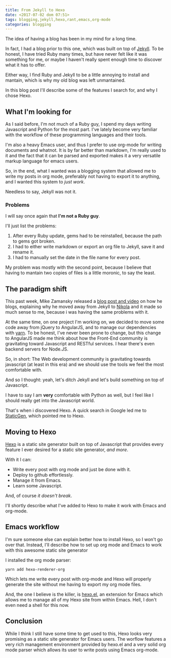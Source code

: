 ```yaml
---
title: From Jekyll to Hexo
date: <2017-07-02 dom 07:51>
tags: blogging,jekyll,hexo,rant,emacs,org-mode
categories: blogging
---
```


The idea of having a blog has been in my mind for a long time.

In fact, I had a blog prior to this one, which was built on top of
[Jekyll](https://jekyllrb.com/). To be honest, I have tried Ruby many times, but have never
felt like it was something for me, or maybe I haven't really spent
enough time to discover what it has to offer.

Either way, I find Ruby and Jekyll to be a little annoying to install
and mantain, which is why my old blog was left unmantained.

In this blog post I'll describe some of the features I search for, and
why I chose Hexo.

## What I'm looking for

As I said before, I'm not much of a Ruby guy, I spend my days writing
Javascript and Python for the most part. I've lately become very
familiar with the workflow of these programming languages and their
tools.

I'm also a heavy Emacs user, and thus I prefer to use org-mode for
writing documents and whatnot. It is by far better than markdown, I'm
really used to it and the fact that it can be parsed and exported
makes it a very versatile markup language for emacs users.

So, in the end, what I wanted was a blogging system that allowed me to
write my posts in org mode, preferably not having to export it to
anything, and I wanted this system to _just work_.

Needless to say, Jekyll was not it.

### Problems

I will say once again that **I'm not a Ruby guy**.

I'll just list the problems:

1. After every Ruby update, gems had to be reinstalled, because the
   path to gems got broken.
2. I had to either write markdown or export an org file to Jekyll, save
   it and rename it.
3. I had to manually set the date in the file name for every post.

My problem was mostly with the second point, because I believe that
having to mantain two copies of files is a little moronic, to say the
least.

## The paradigm shift

This past week, Mike Zamansky released a [blog post and video](http://cestlaz.github.io/posts/using-emacs-35-blogging/) on how he
blogs, explaining why he moved away from Jekyll to [Nikola](https://getnikola.com/blog/index.html) and it made
so much sense to me, because i was having the same problems with it.

At the same time, on one project I'm working on, we decided to move
some code away from jQuery to AngularJS, and to manage our
dependencies with [yarn](https://yarnpkg.com/lang/en/). To be honest, I've never been prone to change,
but this change to AngularJS made me think about how the Front-End
community is gravitating toward Javascript and RESTful services. I
hear there's even backend servers for Node.JS.

So, in short: The Web development community is gravitating towards
javascript (at least in this era) and we should use the tools we feel
the most comfortable with.

And so I thought: yeah, let's ditch Jekyll and let's build something
on top of Javascript.

I have to say I am **very** comfortable with Python as well, but I feel
like I should really get into the Javascript world.

That's when i discovered Hexo. A quick search in Google led me to
[StaticGen](https://www.staticgen.com/), which pointed me to Hexo.

## Moving to Hexo

[Hexo](https://hexo.io/) is a static site generator built on top of Javascript that
provides every feature I ever desired for a static site generator,
_and more_.

With it I can:

- Write every post with org mode and just be done with it.
- Deploy to github effortlessly.
- Manage it from Emacs.
- Learn some Javascript.

And, of course _it doesn't break_.

I'll shortly describe what I've added to Hexo to make it work with
Emacs and org-mode.

## Emacs workflow

I'm sure someone else can explain better how to install Hexo, so I
won't go over that. Instead, I'll describe how to set up org mode and
Emacs to work with this awesome static site generator

I installed the org mode parser:

```
yarn add hexo-renderer-org
```

Which lets me write every post with org-mode and Hexo will properly
generate the site without me having to export my org mode files.

And, the one I believe is the killer, is [hexo.el](https://github.com/kuanyui/hexo.el), an extension for
Emacs which allows me to manage all of my Hexo site from within
Emacs. Hell, I don't even need a shell for this now.

## Conclusion

While I think I still have some time to get used to this, Hexo looks
very promising as a static site generator for Emacs users. The worflow
features a very rich management environment provided by hexo.el and a
very solid org mode parser which allows its user to write posts using
Emacs org-mode.
